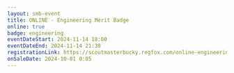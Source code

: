 ```yaml
---
layout: smb-event
title: ONLINE - Engineering Merit Badge
online: true
badge: engineering
eventDateStart: 2024-11-14 18:00
eventDateEnd: 2024-11-14 21:30
registrationLink: https://scoutmasterbucky.regfox.com/online-engineering-merit-badge-2024-11-14pm
onSaleDate: 2024-10-01 0:05
---
```

